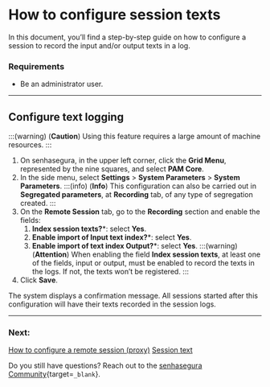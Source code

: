 # How to configure session texts

In this document, you’ll find a step-by-step guide on how to configure a session to record the input and/or output texts in a log. 

### Requirements

* Be an administrator user.

---
## Configure text logging
:::(warning) (**Caution**)
Using this feature requires a large amount of machine resources.
:::

1. On senhasegura, in the upper left corner, click the **Grid Menu**, represented by the nine squares, and select **PAM Core**.
2. In the side menu, select **Settings** > **System Parameters** > **System Parameters**.
    :::(info) (**Info**)
    This configuration can also be carried out in **Segregated parameters**, at **Recording** tab, of any type of segregation created.
    :::
3. On the **Remote Session** tab, go to the **Recording** section and enable the fields:
    1. **Index session texts?***: select **Yes**.
    2. **Enable import of Input text index?***: select **Yes**.
    3. **Enable import of text index Output?***: select **Yes**.
    :::(warning) (**Attention**)
    When enabling the field **Index session texts**, at least one of the fields, input or output, must be enabled to record the texts in the logs. If not, the texts won’t be registered.
    :::
4. Click **Save**.

The system displays a confirmation message. All sessions started after this configuration will have their texts recorded in the session logs.

---
### Next:
[How to configure a remote session (proxy)](/v3-32/docs/pam-session-configure-remote-session-proxy)
[Session text](/v3-32/docs/pam-session-session-text)

Do you still have questions? Reach out to the [senhasegura Community](https://community.senhasegura.io/){target=`_blank`}.